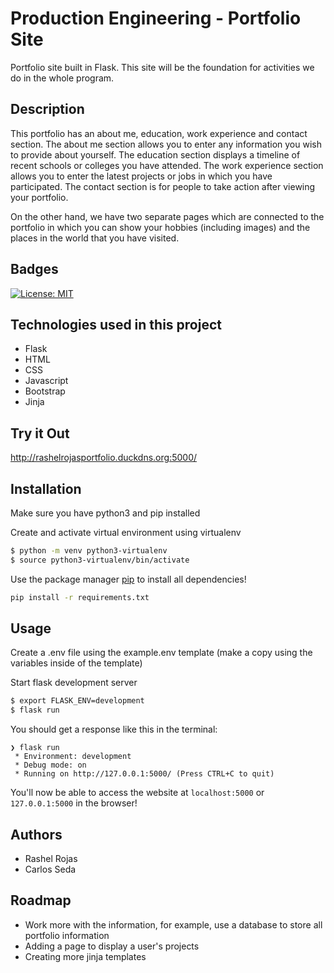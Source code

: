 # Production Engineering - Portfolio Site

Portfolio site built in Flask. This site will be the foundation for activities we do in the whole program.

## Description

This portfolio has an about me, education, work experience and contact section. The about me section allows you to enter any information you wish to provide about yourself. The education section displays a timeline of recent schools or colleges you have attended. The work experience section allows you to enter the latest projects or jobs in which you have participated. The contact section is for people to take action after viewing your portfolio.

On the other hand, we have two separate pages which are connected to the portfolio in which you can show your hobbies (including images) and the places in the world that you have visited.

## Badges
[![License: MIT](https://img.shields.io/badge/License-MIT-yellow.svg)](https://opensource.org/licenses/MIT)

## Technologies used in this project
- Flask
- HTML
- CSS
- Javascript
- Bootstrap
- Jinja

## Try it Out
http://rashelrojasportfolio.duckdns.org:5000/

## Installation

Make sure you have python3 and pip installed

Create and activate virtual environment using virtualenv
```bash
$ python -m venv python3-virtualenv
$ source python3-virtualenv/bin/activate
```

Use the package manager [pip](https://pip.pypa.io/en/stable/) to install all dependencies!

```bash
pip install -r requirements.txt
```

## Usage

Create a .env file using the example.env template (make a copy using the variables inside of the template)

Start flask development server
```bash
$ export FLASK_ENV=development
$ flask run
```

You should get a response like this in the terminal:
```
❯ flask run
 * Environment: development
 * Debug mode: on
 * Running on http://127.0.0.1:5000/ (Press CTRL+C to quit)
```

You'll now be able to access the website at `localhost:5000` or `127.0.0.1:5000` in the browser! 

## Authors
* Rashel Rojas
* Carlos Seda 

## Roadmap
- Work more with the information, for example, use a database to store all portfolio information
- Adding a page to display a user's projects
- Creating more jinja templates

